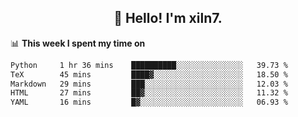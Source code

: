 <h2 align="center">👋 Hello! I'm xiln7.</h2>

📊 **This week I spent my time on**
<!--START_SECTION:waka-->

```txt
Python     1 hr 36 mins    ██████████░░░░░░░░░░░░░░░   39.73 %
TeX        45 mins         ████▓░░░░░░░░░░░░░░░░░░░░   18.50 %
Markdown   29 mins         ███░░░░░░░░░░░░░░░░░░░░░░   12.03 %
HTML       27 mins         ██▓░░░░░░░░░░░░░░░░░░░░░░   11.32 %
YAML       16 mins         █▓░░░░░░░░░░░░░░░░░░░░░░░   06.93 %
```

<!--END_SECTION:waka-->


